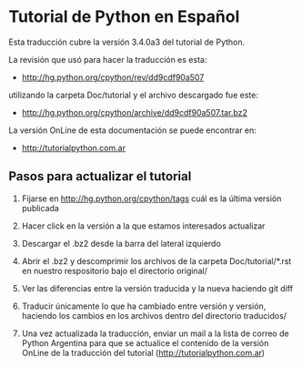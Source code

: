 Tutorial de Python en Español
=============================

Esta traducción cubre la versión 3.4.0a3 del tutorial de Python.

La revisión que usó para hacer la traducción es esta:

* http://hg.python.org/cpython/rev/dd9cdf90a507

utilizando la carpeta Doc/tutorial y el archivo descargado fue este:

* http://hg.python.org/cpython/archive/dd9cdf90a507.tar.bz2

La versión OnLine de esta documentación se puede encontrar en:

* http://tutorialpython.com.ar

Pasos para actualizar el tutorial
---------------------------------

1. Fijarse en http://hg.python.org/cpython/tags cuál es la última
versión publicada

1. Hacer click en la versión a la que estamos interesados actualizar

1. Descargar el .bz2 desde la barra del lateral izquierdo

1. Abrir el .bz2 y descomprimir los archivos de la carpeta
Doc/tutorial/*.rst en nuestro respositorio bajo el directorio
original/

1. Ver las diferencias entre la versión traducida y la nueva haciendo
git diff

1. Traducir únicamente lo que ha cambiado entre versión y versión,
haciendo los cambios en los archivos dentro del directorio traducidos/

1. Una vez actualizada la traducción, enviar un mail a la lista de
correo de Python Argentina para que se actualice el contenido de la
versión OnLine de la traducción del tutorial
(http://tutorialpython.com.ar)